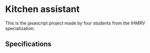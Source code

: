 # **Kitchen assistant**
This is the javascript project made by four students from the IHMRV specialization.
## **Specifications**
